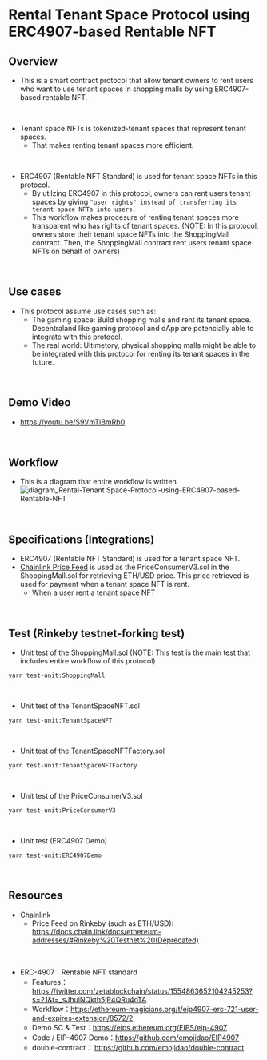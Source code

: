 # Rental Tenant Space Protocol using ERC4907-based Rentable NFT

## Overview
- This is a smart contract protocol that allow tenant owners to rent users who want to use tenant spaces in shopping malls by using ERC4907-based rentable NFT.

<br>

- Tenant space NFTs is tokenized-tenant spaces that represent tenant spaces. 
  - That makes renting tenant spaces more efficient.

<br>

- ERC4907 (Rentable NFT Standard) is used for tenant space NFTs in this protocol.
  - By utilzing ERC4907 in this protocol, owners can rent users tenant spaces by giving `"user rights" instead of transferring its tenant space NFTs into users.`
  - This workflow makes procesure of renting tenant spaces more transparent who has rights of tenant spaces.
  (NOTE: In this protocol, owners store their tenant space NFTs into the ShoppingMall contract. Then, the ShoppingMall contract rent users tenant space NFTs on behalf of owners)

<br>

## Use cases
- This protocol assume use cases such as:
  - The gaming space: Build shopping malls and rent its tenant space. Decentraland like gaming protocol and dApp are potencially able to integrate with this protocol.
  - The real world: Ultimetory, physical shopping malls might be able to be integrated with this protocol for renting its tenant spaces in the future.


<br>

## Demo Video
- https://youtu.be/S9VmTiBmRb0

<br>

## Workflow
- This is a diagram that entire workflow is written.  
  ![diagram_Rental-Tenant Space-Protocol-using-ERC4907-based-Rentable-NFT](https://user-images.githubusercontent.com/19357502/187455490-2122b67e-e162-4e60-a230-36f77c4e4498.jpeg)

<br>

## Specifications (Integrations)
- ERC4907 (Rentable NFT Standard) is used for a tenant space NFT.
- [Chainlink Price Feed](https://docs.chain.link/docs/ethereum-addresses/#Rinkeby%20Testnet%20(Deprecated)) is used as the PriceConsumerV3.sol in the ShoppingMall.sol for retrieving ETH/USD price. This price retrieved is used for payment when a tenant space NFT is rent.
  - When a user rent a tenant space NFT

<br>

## Test (Rinkeby testnet-forking test)
- Unit test of the ShoppingMall.sol (NOTE: This test is the main test that includes entire workflow of this protocol)
```
yarn test-unit:ShoppingMall
```

<br>

- Unit test of the TenantSpaceNFT.sol
```
yarn test-unit:TenantSpaceNFT
```

<br>

- Unit test of the TenantSpaceNFTFactory.sol
```
yarn test-unit:TenantSpaceNFTFactory
```

<br>

- Unit test of the PriceConsumerV3.sol
```
yarn test-unit:PriceConsumerV3
```

<br>

- Unit test (ERC4907 Demo)
```
yarn test-unit:ERC4907Demo
```

<br>

## Resources
- Chainlink
  - Price Feed on Rinkeby (such as ETH/USD): https://docs.chain.link/docs/ethereum-addresses/#Rinkeby%20Testnet%20(Deprecated)

<br>

- ERC-4907：Rentable NFT standard   
  - Features：https://twitter.com/zetablockchain/status/1554863652104245253?s=21&t=_sJhuiNQkth5jP4QRu4oTA  
  - Workflow：https://ethereum-magicians.org/t/eip4907-erc-721-user-and-expires-extension/8572/2   
  - Demo SC & Test：https://eips.ethereum.org/EIPS/eip-4907   
   - Code / EIP-4907 Demo：https://github.com/emojidao/EIP4907   
   - double-contract： https://github.com/emojidao/double-contract  

